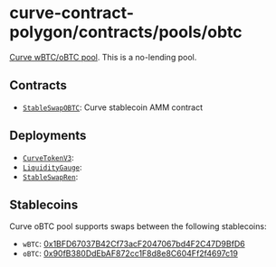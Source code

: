 # curve-contract-polygon/contracts/pools/obtc

[Curve wBTC/oBTC pool](). This is a no-lending pool.

## Contracts

* [`StableSwapOBTC`](StableSwapOBTC.vy): Curve stablecoin AMM contract

## Deployments

* [`CurveTokenV3`](../../CurveTokenV3.vy): []()
* [`LiquidityGauge`](../../gauges/LiquidityGauge.vy): []()
* [`StableSwapRen`](StableSwapOBTC.vy): []()

## Stablecoins

Curve oBTC pool supports swaps between the following stablecoins:

* `wBTC`: [0x1BFD67037B42Cf73acF2047067bd4F2C47D9BfD6](https://explorer-mainnet.maticvigil.com/address/0x1BFD67037B42Cf73acF2047067bd4F2C47D9BfD6/transactions)
* `oBTC`: [0x90fB380DdEbAF872cc1F8d8e8C604Ff2f4697c19](https://explorer-mainnet.maticvigil.com/address/0x90fB380DdEbAF872cc1F8d8e8C604Ff2f4697c19/transactions)
